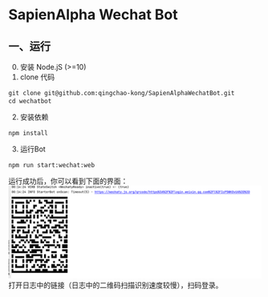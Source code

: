 # SapienAlpha Wechat Bot

## 一、运行
0. 安装 Node.jS (>=10)
1. clone 代码
```text
git clone git@github.com:qingchao-kong/SapienAlphaWechatBot.git
cd wechatbot
```
2. 安装依赖
```text
npm install
```
3. 运行Bot
```text
npm run start:wechat:web
```
运行成功后，你可以看到下面的界面：
![img.png](source/onScan.png)
打开日志中的链接（日志中的二维码扫描识别速度较慢），扫码登录。
